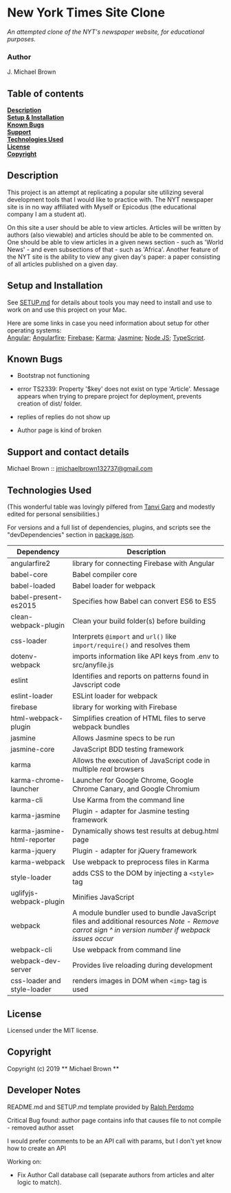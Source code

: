 # New York Times Site Clone

_An attempted clone of the NYT's newspaper website, for educational purposes._

### Author
J. Michael Brown

## Table of contents
**[Description](#description)**<br>
**[Setup & Installation](#setup-and-installation)**<br>
**[Known Bugs](#known-bugs)**<br>
**[Support](#support-and-contact-details)**<br>
**[Technologies Used](#technologies-used)**<br>
**[License](#license)**<br>
**[Copyright](#copyright)**<br>

## Description

This project is an attempt at replicating a popular site utilizing several development tools that I would like to practice with. The NYT newspaper site is in no way affiliated with Myself or Epicodus (the educational company I am a student at).

On this site a user should be able to view articles. Articles will be written by authors (also viewable) and articles should be able to be commented on. One should be able to view articles in a given news section - such as 'World News' - and even subsections of that - such as 'Africa'. Another feature of the NYT site is the ability to view any given day's paper: a paper consisting of all articles published on a given day.

## Setup and Installation
See [SETUP.md](./SETUP.md) for details about tools you may need to install and use to work on and use this project on your Mac.  

Here are some links in case you need information about setup for other operating systems:  
[Angular](https://angular.io/);
[Angularfire](https://github.com/angular/angularfire2);
[Firebase](https://firebase.google.com/);
[Karma](https://karma-runner.github.io/latest/index.html);
[Jasmine](https://jasmine.github.io/);
[Node JS](https://nodejs.org/en/);
[TypeScript](https://www.typescriptlang.org/).

## Known Bugs

* Bootstrap not functioning

* error TS2339: Property '$key' does not exist on type 'Article'. Message appears when trying to prepare project for deployment, prevents creation of dist/ folder.

* replies of replies do not show up

* Author page is kind of broken

## Support and contact details
Michael Brown :: jmichaelbrown132737@gmail.com

## Technologies Used
(This wonderful table was lovingly pilfered from [Tanvi Garg](https://github.com/TanviCodeLife) and modestly edited for personal sensibilities.)

For versions and a full list of dependencies, plugins, and scripts see the "devDependencies" section in [package.json](./package.json).  

| Dependency | Description |
| --- | --- |
| angularfire2 | library for connecting Firebase with Angular |
| babel-core | Babel compiler core |
| babel-loaded | Babel loader for webpack |
| babel-present-es2015 | Specifies how Babel can convert ES6 to ES5 |
| clean-webpack-plugin | Clean your build folder(s) before building |
| css-loader | Interprets `@import` and `url()` like `import/require()` and resolves them |
| dotenv-webpack | imports information like API keys from .env to src/anyfile.js |
| eslint | Identifies and reports on patterns found in Javscript code |
| eslint-loader | ESLint loader for webpack |
| firebase | library for working with Firebase |
| html-webpack-plugin | Simplifies creation of HTML files to serve webpack bundles |
| jasmine | Allows Jasmine specs to be run |
| jasmine-core | JavaScript BDD testing framework |
| karma | Allows the execution of JavaScript code in multiple *real* browsers |
| karma-chrome-launcher | Launcher for Google Chrome, Google Chrome Canary, and Google Chromium |
| karma-cli | Use Karma from the command line |
| karma-jasmine | Plugin - adapter for Jasmine testing framework |
| karma-jasmine-html-reporter | Dynamically shows test results at debug.html page |
| karma-jquery | Plugin - adapter for jQuery framework |
| karma-webpack | Use webpack to preprocess files in Karma |
| style-loader | adds CSS to the DOM by injecting a `<style>` tag |
| uglifyjs-webpack-plugin | Minifies JavaScript |
| webpack | A module bundler used to bundle JavaScript files and additional resources   *Note - Remove carrot sign ^ in version number if webpack issues occur* |
| webpack-cli | Use webpack from command line |
| webpack-dev-server | Provides live reloading during development |
| css-loader and style-loader | renders images in DOM when `<img>` tag is used |

## License
Licensed under the MIT license.

## Copyright
Copyright (c) 2019 ** Michael Brown **

## Developer Notes    
README.md and SETUP.md template provided by [Ralph Perdomo](https://github.com/pseudoralph)

Critical Bug found: author page contains info that causes file to not compile - removed author asset

I would prefer comments to be an API call with params, but I don't yet know how to create an API

Working on:

* Fix Author Call database call (separate authors from articles and alter logic to match).
